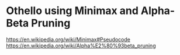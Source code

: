 # Othello using Minimax and Alpha-Beta Pruning
https://en.wikipedia.org/wiki/Minimax#Pseudocode
https://en.wikipedia.org/wiki/Alpha%E2%80%93beta_pruning
